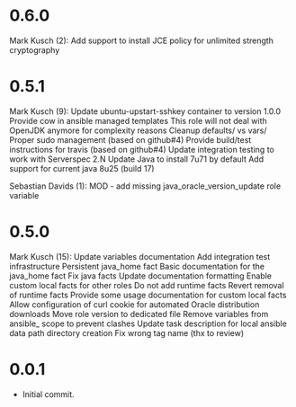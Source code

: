 # 0.6.0

Mark Kusch (2):
      Add support to install JCE policy for unlimited strength cryptography

# 0.5.1

Mark Kusch (9):
      Update ubuntu-upstart-sshkey container to version 1.0.0
      Provide cow in ansible managed templates
      This role will not deal with OpenJDK anymore for complexity reasons
      Cleanup defaults/ vs vars/
      Proper sudo management (based on github#4)
      Provide build/test instructions for travis (based on github#4)
      Update integration testing to work with Serverspec 2.N
      Update Java to install 7u71 by default
      Add support for current java 8u25 (build 17)

Sebastian Davids (1):
      MOD - add missing java_oracle_version_update role variable

# 0.5.0

Mark Kusch (15):
      Update variables documentation
      Add integration test infrastructure
      Persistent java_home fact
      Basic documentation for the java_home fact
      Fix java facts
      Update documentation formatting
      Enable custom local facts for other roles
      Do not add runtime facts
      Revert removal of runtime facts
      Provide some usage documentation for custom local facts
      Allow configuration of curl cookie for automated Oracle distribution downloads
      Move role version to dedicated file
      Remove variables from ansible_ scope to prevent clashes
      Update task description for local ansible data path directory creation
      Fix wrong tag name (thx to review)

# 0.0.1

* Initial commit.


<!-- vim: set nofen ts=4 sw=4 et: -->
